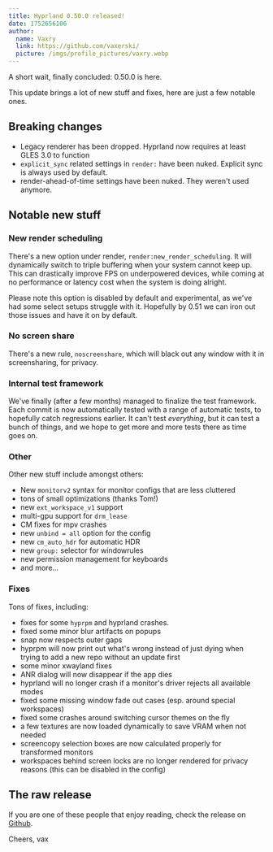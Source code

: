 ```yaml
---
title: Hyprland 0.50.0 released!
date: 1752656106
author:
  name: Vaxry
  link: https://github.com/vaxerski/
  picture: /imgs/profile_pictures/vaxry.webp
---
```


A short wait, finally concluded: 0.50.0 is here.

This update brings a lot of new stuff and fixes, here are just a few notable ones.

## Breaking changes

- Legacy renderer has been dropped. Hyprland now requires at least GLES 3.0 to function
- `explicit_sync` related settings in `render:` have been nuked. Explicit sync is always used by default.
- render-ahead-of-time settings have been nuked. They weren't used anymore.

## Notable new stuff

### New render scheduling

There's a new option under render, `render:new_render_scheduling`. It will dynamically switch to triple buffering when your
system cannot keep up. This can drastically improve FPS on underpowered devices, while coming at no performance or latency cost
when the system is doing alright.

Please note this option is disabled by default and experimental, as we've had some select setups struggle with it. Hopefully by 0.51
we can iron out those issues and have it on by default.

### No screen share

There's a new rule, `noscreenshare`, which will black out any window with it in screensharing, for privacy.

### Internal test framework

We've finally (after a few months) managed to finalize the test framework. Each commit is now automatically tested
with a range of automatic tests, to hopefully catch regressions earlier. It can't test _everything_, but it can test
a bunch of things, and we hope to get more and more tests there as time goes on.

### Other

Other new stuff include amongst others:
- New `monitorv2` syntax for monitor configs that are less cluttered
- tons of small optimizations (thanks Tom!)
- new `ext_workspace_v1` support
- multi-gpu support for `drm_lease`
- CM fixes for mpv crashes
- new `unbind = all` option for the config
- new `cm_auto_hdr` for automatic HDR
- new `group:` selector for windowrules
- new permission management for keyboards
- and more...


### Fixes

Tons of fixes, including:
- fixes for some `hyprpm` and hyprland crashes.
- fixed some minor blur artifacts on popups
- snap now respects outer gaps
- hyprpm will now print out what's wrong instead of just dying when trying to add a new repo without an update first
- some minor xwayland fixes
- ANR dialog will now disappear if the app dies
- hyprland will no longer crash if a monitor's driver rejects all available modes
- fixed some missing window fade out cases (esp. around special workspaces)
- fixed some crashes around switching cursor themes on the fly
- a few textures are now loaded dynamically to save VRAM when not needed
- screencopy selection boxes are now calculated properly for transformed monitors
- workspaces behind screen locks are no longer rendered for privacy reasons (this can be disabled in the config)

## The raw release

If you are one of these people that enjoy reading, check the release on [Github](https://github.com/hyprwm/Hyprland/releases/tag/v0.50.0).

Cheers,
vax
